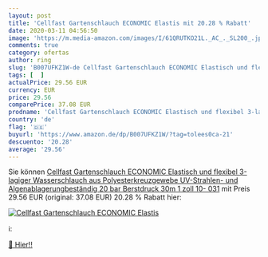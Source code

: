 ```yaml
---
layout: post
title: 'Cellfast Gartenschlauch ECONOMIC Elastis mit 20.28 % Rabatt'
date: 2020-03-11 04:56:50
image: 'https://m.media-amazon.com/images/I/61QRUTKO21L._AC_._SL200_.jpg'
comments: true
category: ofertas
author: ring
slug: 'B007UFKZ1W-de Cellfast Gartenschlauch ECONOMIC Elastisch und flexibel...'
tags: [  ]
actualPrice: 29.56 EUR
currency: EUR
price: 29.56
comparePrice: 37.08 EUR
prodname: 'Cellfast Gartenschlauch ECONOMIC Elastisch und flexibel 3-lagiger Wasserschlauch aus Polyesterkreuzgewebe  UV-Strahlen- und Algenablagerungbeständig 20 bar Berstdruck  30m  1 zoll  10- 031'
country: 'de'
flag: '🇩🇪'
buyurl: 'https://www.amazon.de/dp/B007UFKZ1W/?tag=tolees0ca-21'
descuento: '20.28'
average: '29.56'
---
```


Sie können [Cellfast Gartenschlauch ECONOMIC Elastisch und flexibel 3-lagiger Wasserschlauch aus Polyesterkreuzgewebe  UV-Strahlen- und Algenablagerungbeständig 20 bar Berstdruck  30m  1 zoll  10- 031](https://www.amazon.de/dp/B007UFKZ1W/?tag=tolees0ca-21) mit Preis 29.56 EUR (original: 37.08 EUR) 20.28 % Rabatt hier:

[![Cellfast Gartenschlauch ECONOMIC Elastis](https://m.media-amazon.com/images/I/61QRUTKO21L._AC_._SL200_.jpg)](https://www.amazon.de/dp/B007UFKZ1W/?tag=tolees0ca-21)

ℹ️:


[🛒 Hier!!](https://www.amazon.de/dp/B007UFKZ1W/?tag=tolees0ca-21)
